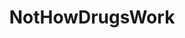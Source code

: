 ---
title: NotHowDrugsWork
crosslinks:
- HowDrugsWork
- Drugs
- QuotesPorn
- drugscirclejerk
- replications
- woahdude
- thatHappened
- ChargeYourPhone
- todayilearned
- DrugNerds
- trees
- gatekeeping
- LSD
- excgarated
- AVoid5
- hedidthemath
- WhyICorrectBryanPCox
- classic4chan
- gametales
- niceguys
---